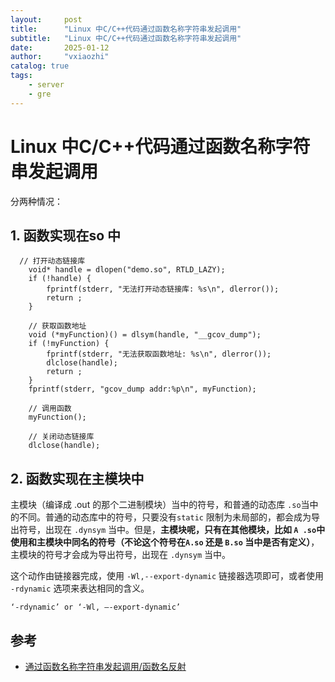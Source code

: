 ```yaml
---
layout:     post
title:      "Linux 中C/C++代码通过函数名称字符串发起调用"
subtitle:   "Linux 中C/C++代码通过函数名称字符串发起调用"
date:       2025-01-12
author:     "vxiaozhi"
catalog: true
tags:
    - server
    - gre
---
```


# Linux 中C/C++代码通过函数名称字符串发起调用

分两种情况：

## 1. 函数实现在so 中

```
  // 打开动态链接库
    void* handle = dlopen("demo.so", RTLD_LAZY);
    if (!handle) {
        fprintf(stderr, "无法打开动态链接库: %s\n", dlerror());
        return ;
    }

    // 获取函数地址
    void (*myFunction)() = dlsym(handle, "__gcov_dump");
    if (!myFunction) {
        fprintf(stderr, "无法获取函数地址: %s\n", dlerror());
        dlclose(handle);
        return ;
    }
    fprintf(stderr, "gcov_dump addr:%p\n", myFunction);

    // 调用函数
    myFunction();

    // 关闭动态链接库
    dlclose(handle);
```

## 2. 函数实现在主模块中

主模块（编译成 .out 的那个二进制模块）当中的符号，和普通的动态库 `.so`当中的不同。普通的动态库中的符号，只要没有`static` 限制为未局部的，都会成为导出符号，出现在 `.dynsym` 当中。但是，**主模块呢，只有在其他模块，比如 `A .so`中使用和主模块中同名的符号（不论这个符号在`A.so` 还是 `B.so` 当中是否有定义）**，主模块的符号才会成为导出符号，出现在 `.dynsym` 当中。

这个动作由链接器完成，使用 `-Wl,--export-dynamic` 链接器选项即可，或者使用 `-rdynamic` 选项来表达相同的含义。

```
‘-rdynamic’ or ‘-Wl, –-export-dynamic’
```

## 参考

- [通过函数名称字符串发起调用/函数名反射](https://blog.csdn.net/zhouguoqionghai/article/details/121703985)
